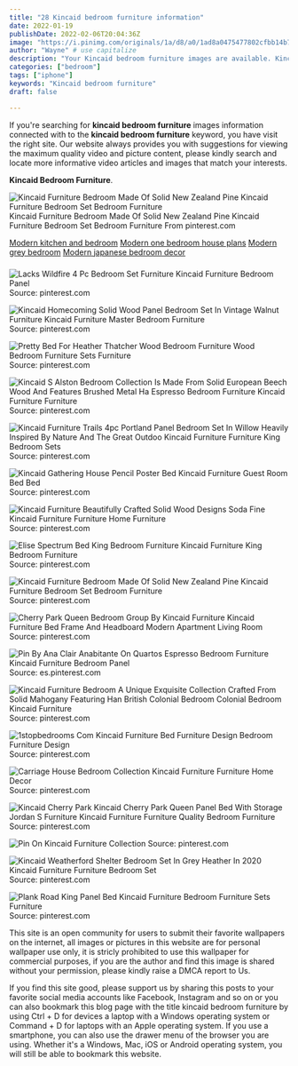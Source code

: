 ```yaml
---
title: "28 Kincaid bedroom furniture information"
date: 2022-01-19
publishDate: 2022-02-06T20:04:36Z
image: "https://i.pinimg.com/originals/1a/d8/a0/1ad8a0475477802cfbb14b75da6fa206.jpg"
author: "Wayne" # use capitalize
description: "Your Kincaid bedroom furniture images are available. Kincaid bedroom furniture are a topic that is being searched for and liked by netizens now. You can Get the Kincaid bedroom furniture files here. Get all free vectors."
categories: ["bedroom"]
tags: ["iphone"]
keywords: "Kincaid bedroom furniture"
draft: false

---
```


If you're searching for **kincaid bedroom furniture** images information connected with to the **kincaid bedroom furniture** keyword, you have visit the right  site.  Our website always  provides you with  suggestions  for viewing  the maximum  quality video and picture  content, please kindly search and locate more informative video articles and images  that match your interests.

**Kincaid Bedroom Furniture**. 

![Kincaid Furniture Bedroom Made Of Solid New Zealand Pine Kincaid Furniture Bedroom Set Bedroom Furniture](https://i.pinimg.com/474x/3b/dc/a9/3bdca9ebe16c94269a328e5aef1bd64f--queen-bedroom-bedroom-sets.jpg "Kincaid Furniture Bedroom Made Of Solid New Zealand Pine Kincaid Furniture Bedroom Set Bedroom Furniture")
Kincaid Furniture Bedroom Made Of Solid New Zealand Pine Kincaid Furniture Bedroom Set Bedroom Furniture From pinterest.com

[Modern kitchen and bedroom](/modern-kitchen-and-bedroom/)
[Modern one bedroom house plans](/modern-one-bedroom-house-plans/)
[Modern grey bedroom](/modern-grey-bedroom/)
[Modern japanese bedroom decor](/modern-japanese-bedroom-decor/)



### 

 


![Lacks Wildfire 4 Pc Bedroom Set Furniture Kincaid Furniture Bedroom Panel](https://i.pinimg.com/originals/03/4f/dc/034fdc9176f210d911c9447602ca5c9f.jpg "Lacks Wildfire 4 Pc Bedroom Set Furniture Kincaid Furniture Bedroom Panel")
Source: pinterest.com

 

![Kincaid Homecoming Solid Wood Panel Bedroom Set In Vintage Walnut Furniture Kincaid Furniture Master Bedroom Furniture](https://i.pinimg.com/originals/cd/41/bb/cd41bb980b7aabfe050f9dce8738fb5c.jpg "Kincaid Homecoming Solid Wood Panel Bedroom Set In Vintage Walnut Furniture Kincaid Furniture Master Bedroom Furniture")
Source: pinterest.com

 

![Pretty Bed For Heather Thatcher Wood Bedroom Furniture Wood Bedroom Furniture Sets Furniture](https://i.pinimg.com/originals/39/7d/f7/397df7ab2f695773614957aca7ddd785.jpg "Pretty Bed For Heather Thatcher Wood Bedroom Furniture Wood Bedroom Furniture Sets Furniture")
Source: pinterest.com

 

![Kincaid S Alston Bedroom Collection Is Made From Solid European Beech Wood And Features Brushed Metal Ha Espresso Bedroom Furniture Kincaid Furniture Furniture](https://i.pinimg.com/originals/70/ae/b2/70aeb27efb3c68d3659852b11c0526d1.jpg "Kincaid S Alston Bedroom Collection Is Made From Solid European Beech Wood And Features Brushed Metal Ha Espresso Bedroom Furniture Kincaid Furniture Furniture")
Source: pinterest.com

 

![Kincaid Furniture Trails 4pc Portland Panel Bedroom Set In Willow Heavily Inspired By Nature And The Great Outdoo Kincaid Furniture Furniture King Bedroom Sets](https://i.pinimg.com/originals/f5/38/cc/f538cc976685eceedf13b13a564eac1e.jpg "Kincaid Furniture Trails 4pc Portland Panel Bedroom Set In Willow Heavily Inspired By Nature And The Great Outdoo Kincaid Furniture Furniture King Bedroom Sets")
Source: pinterest.com

 

![Kincaid Gathering House Pencil Poster Bed Kincaid Furniture Guest Room Bed Bed](https://i.pinimg.com/originals/e8/ab/fe/e8abfe4139bcefd0d3bb87301f8e2f2e.jpg "Kincaid Gathering House Pencil Poster Bed Kincaid Furniture Guest Room Bed Bed")
Source: pinterest.com

 

![Kincaid Furniture Beautifully Crafted Solid Wood Designs Soda Fine Kincaid Furniture Furniture Home Furniture](https://i.pinimg.com/originals/3a/6e/27/3a6e2790a21917d964628a4a9c088c82.jpg "Kincaid Furniture Beautifully Crafted Solid Wood Designs Soda Fine Kincaid Furniture Furniture Home Furniture")
Source: pinterest.com

 

![Elise Spectrum Bed King Bedroom Furniture Kincaid Furniture King Bedroom Furniture](https://i.pinimg.com/originals/7a/6c/fc/7a6cfcfbd1fae8b303ac321e0871fcaa.jpg "Elise Spectrum Bed King Bedroom Furniture Kincaid Furniture King Bedroom Furniture")
Source: pinterest.com

 

![Kincaid Furniture Bedroom Made Of Solid New Zealand Pine Kincaid Furniture Bedroom Set Bedroom Furniture](https://i.pinimg.com/474x/3b/dc/a9/3bdca9ebe16c94269a328e5aef1bd64f--queen-bedroom-bedroom-sets.jpg "Kincaid Furniture Bedroom Made Of Solid New Zealand Pine Kincaid Furniture Bedroom Set Bedroom Furniture")
Source: pinterest.com

 

![Cherry Park Queen Bedroom Group By Kincaid Furniture Kincaid Furniture Bed Frame And Headboard Modern Apartment Living Room](https://i.pinimg.com/originals/8b/00/98/8b009831d6e7795fa87091e5829e33fe.jpg "Cherry Park Queen Bedroom Group By Kincaid Furniture Kincaid Furniture Bed Frame And Headboard Modern Apartment Living Room")
Source: pinterest.com

 

![Pin By Ana Clair Anabitante On Quartos Espresso Bedroom Furniture Kincaid Furniture Bedroom Panel](https://i.pinimg.com/originals/d6/32/d9/d632d928fac1c8eb7ba5170b26c95471.png "Pin By Ana Clair Anabitante On Quartos Espresso Bedroom Furniture Kincaid Furniture Bedroom Panel")
Source: es.pinterest.com

 

![Kincaid Furniture Bedroom A Unique Exquisite Collection Crafted From Solid Mahogany Featuring Han British Colonial Bedroom Colonial Bedroom Kincaid Furniture](https://i.pinimg.com/originals/ea/aa/4d/eaaa4d14525c99b8d5e92695ff5ac831.png "Kincaid Furniture Bedroom A Unique Exquisite Collection Crafted From Solid Mahogany Featuring Han British Colonial Bedroom Colonial Bedroom Kincaid Furniture")
Source: pinterest.com

 

![1stopbedrooms Com Kincaid Furniture Bed Furniture Design Bedroom Furniture Design](https://i.pinimg.com/474x/1f/a4/e4/1fa4e45be2456a7cf989438900eb4e16.jpg "1stopbedrooms Com Kincaid Furniture Bed Furniture Design Bedroom Furniture Design")
Source: pinterest.com

 

![Carriage House Bedroom Collection Kincaid Furniture Furniture Home Decor](https://i.pinimg.com/originals/af/1b/c6/af1bc66b9a8848b1250cc86cd3e9ea93.jpg "Carriage House Bedroom Collection Kincaid Furniture Furniture Home Decor")
Source: pinterest.com

 

![Kincaid Cherry Park Kincaid Cherry Park Queen Panel Bed With Storage Jordan S Furniture Kincaid Furniture Furniture Quality Bedroom Furniture](https://i.pinimg.com/originals/91/09/e6/9109e622eeb0a2febe9e215f2540bf09.png "Kincaid Cherry Park Kincaid Cherry Park Queen Panel Bed With Storage Jordan S Furniture Kincaid Furniture Furniture Quality Bedroom Furniture")
Source: pinterest.com

 

![Pin On Kincaid Furniture Collection](https://i.pinimg.com/originals/f4/b0/63/f4b0631a6d28db61c4690f21a7ebf51b.jpg "Pin On Kincaid Furniture Collection")
Source: pinterest.com

 

![Kincaid Weatherford Shelter Bedroom Set In Grey Heather In 2020 Kincaid Furniture Furniture Bedroom Set](https://i.pinimg.com/originals/9f/3a/e3/9f3ae38a349fede66b6652ba29c85eb9.jpg "Kincaid Weatherford Shelter Bedroom Set In Grey Heather In 2020 Kincaid Furniture Furniture Bedroom Set")
Source: pinterest.com

 

![Plank Road King Panel Bed Kincaid Furniture Bedroom Furniture Sets Furniture](https://i.pinimg.com/originals/1a/d8/a0/1ad8a0475477802cfbb14b75da6fa206.jpg "Plank Road King Panel Bed Kincaid Furniture Bedroom Furniture Sets Furniture")
Source: pinterest.com

 

This site is an open community for users to submit their favorite wallpapers on the internet, all images or pictures in this website are for personal wallpaper use only, it is stricly prohibited to use this wallpaper for commercial purposes, if you are the author and find this image is shared without your permission, please kindly raise a DMCA report to Us.

If you find this site good, please support us by sharing this posts to your favorite social media accounts like Facebook, Instagram and so on or you can also bookmark this blog page with the title kincaid bedroom furniture by using Ctrl + D for devices a laptop with a Windows operating system or Command + D for laptops with an Apple operating system. If you use a smartphone, you can also use the drawer menu of the browser you are using. Whether it's a Windows, Mac, iOS or Android operating system, you will still be able to bookmark this website.
